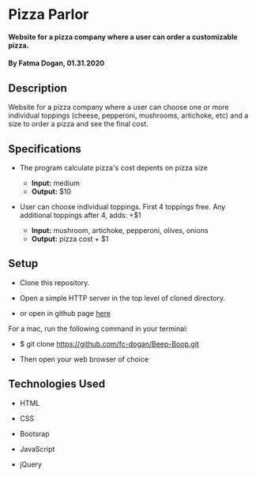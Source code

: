 # Pizza Parlor

#### Website for a pizza company where a user can order a customizable pizza.

#### By Fatma Dogan, 01.31.2020

## Description

Website for a pizza company where a user can choose one or more individual toppings (cheese, pepperoni, mushrooms, artichoke, etc) and a size to order a pizza and see the final cost.

## Specifications

* The program calculate pizza's cost depents on pizza size

  * __Input:__ medium
  * __Output:__ $10

* User can choose individual toppings. First 4 toppings free. Any additional toppings after 4, adds: +$1

  * __Input:__ mushroom, artichoke, pepperoni, olives, onions
  * __Output:__ pizza cost + $1


## Setup


* Clone this repository.

* Open a simple HTTP server in the top level of cloned directory. 

* or open in github page [here]()

For a mac, run the following command in your terminal:

* $ git clone https://github.com/fc-dogan/Beep-Boop.git

* Then open your web browser of choice

## Technologies Used 

* HTML

* CSS

* Bootsrap

* JavaScript 

* jQuery
